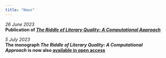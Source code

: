 ```yaml
---
title: "News"
---
```


*26 June 2023*<br>
**Publication of [*The Riddle of Literary Quality: A Computational Approach*](https://www.aup.nl/en/book/9789048558148/the-riddle-of-literary-quality)<br>**

*5 July 2023*<br>
**The monograph *The Riddle of Literary Quality: A Computational Approach* is now also [available in open access](https://library.oapen.org/handle/20.500.12657/63705)<br>**